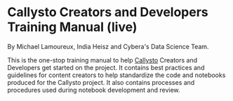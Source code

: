 # Callysto Creators and Developers Training Manual (live)

By Michael Lamoureux, India Heisz and Cybera's Data Science Team.

This is the one-stop training manual to help [Callysto](https://www.callysto.ca) Creators and Developers get started on the project. It contains best practices and guidelines for content creators to help standardize the code and notebooks produced for the Callysto project. It also contains processes and procedures used during notebook development and review.

